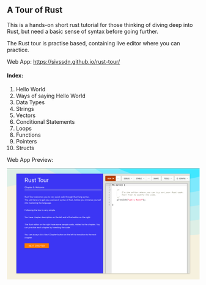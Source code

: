 ## A Tour of Rust

This is a hands-on short rust tutorial for those thinking of diving deep into Rust, but need a basic sense of syntax before going further.

The Rust tour is practise based, containing live editor where you can practice. 

Web App: https://sivssdn.github.io/rust-tour/

#### Index: 
1. Hello World
2. Ways of saying Hello World
3. Data Types
4. Strings
5. Vectors
6. Conditional Statements
7. Loops
8. Functions
9. Pointers
10. Structs

Web App Preview:

![Rust Tour website](https://github.com/sivssdn/rust-tour/blob/master/public/screen.png)

